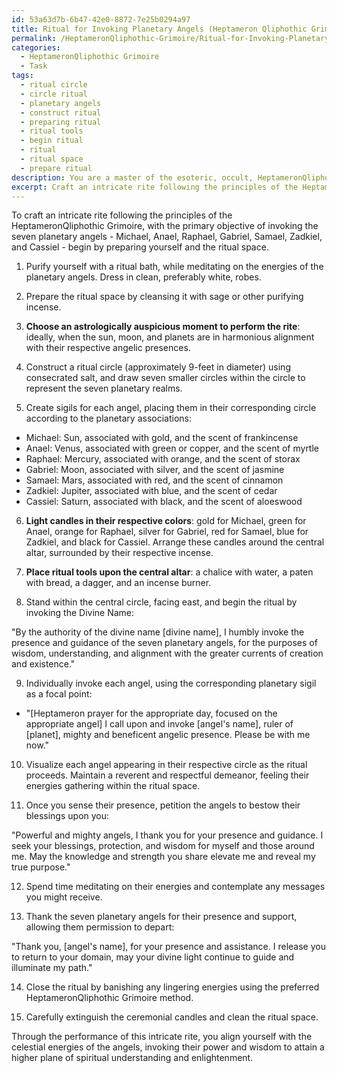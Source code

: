 ```yaml
---
id: 53a63d7b-6b47-42e0-8872-7e25b0294a97
title: Ritual for Invoking Planetary Angels (Heptameron Qliphothic Grimoire)
permalink: /HeptameronQliphothic-Grimoire/Ritual-for-Invoking-Planetary-Angels-Heptameron-Qliphothic-Grimoire/
categories:
  - HeptameronQliphothic Grimoire
  - Task
tags:
  - ritual circle
  - circle ritual
  - planetary angels
  - construct ritual
  - preparing ritual
  - ritual tools
  - begin ritual
  - ritual
  - ritual space
  - prepare ritual
description: You are a master of the esoteric, occult, HeptameronQliphothic Grimoire, you complete tasks to the absolute best of your ability, no matter if you think you were not trained to do the task specifically, you will attempt to do it anyways, since you have performed the tasks you are given with great mastery, accuracy, and deep understanding of what is requested. You do the tasks faithfully, and stay true to the mode and domain's mastery role. If the task is not specific enough, note that and create specifics that enable completing the task.
excerpt: Craft an intricate rite following the principles of the HeptameronQliphothic Grimoire, with the primary objective of invoking the seven planetary angels - Michael, Anael, Raphael, Gabriel, Samael, Zadkiel, and Cassiel. To enhance the potency of the ritual, incorporate specific correspondences, such as particular sigils, incense, and colors associated with each angel. Additionally, integrate the recitation of pertinent invocations, along with a meticulously designed ritual circle and altar arrangement. To further elevate the complexity, coordinate the rite's execution with an astrologically auspicious moment, harnessing the celestial energies that resonate with the angelic presences.
---
```

To craft an intricate rite following the principles of the HeptameronQliphothic Grimoire, with the primary objective of invoking the seven planetary angels - Michael, Anael, Raphael, Gabriel, Samael, Zadkiel, and Cassiel - begin by preparing yourself and the ritual space.

1. Purify yourself with a ritual bath, while meditating on the energies of the planetary angels. Dress in clean, preferably white, robes.

2. Prepare the ritual space by cleansing it with sage or other purifying incense.

3. **Choose an astrologically auspicious moment to perform the rite**: ideally, when the sun, moon, and planets are in harmonious alignment with their respective angelic presences.

4. Construct a ritual circle (approximately 9-feet in diameter) using consecrated salt, and draw seven smaller circles within the circle to represent the seven planetary realms.

5. Create sigils for each angel, placing them in their corresponding circle according to the planetary associations:

- Michael: Sun, associated with gold, and the scent of frankincense
- Anael: Venus, associated with green or copper, and the scent of myrtle
- Raphael: Mercury, associated with orange, and the scent of storax
- Gabriel: Moon, associated with silver, and the scent of jasmine
- Samael: Mars, associated with red, and the scent of cinnamon
- Zadkiel: Jupiter, associated with blue, and the scent of cedar
- Cassiel: Saturn, associated with black, and the scent of aloeswood

6. **Light candles in their respective colors**: gold for Michael, green for Anael, orange for Raphael, silver for Gabriel, red for Samael, blue for Zadkiel, and black for Cassiel. Arrange these candles around the central altar, surrounded by their respective incense.

7. **Place ritual tools upon the central altar**: a chalice with water, a paten with bread, a dagger, and an incense burner.

8. Stand within the central circle, facing east, and begin the ritual by invoking the Divine Name:

"By the authority of the divine name [divine name], I humbly invoke the presence and guidance of the seven planetary angels, for the purposes of wisdom, understanding, and alignment with the greater currents of creation and existence."

9. Individually invoke each angel, using the corresponding planetary sigil as a focal point:

- "[Heptameron prayer for the appropriate day, focused on the appropriate angel] I call upon and invoke [angel's name], ruler of [planet], mighty and beneficent angelic presence. Please be with me now."

10. Visualize each angel appearing in their respective circle as the ritual proceeds. Maintain a reverent and respectful demeanor, feeling their energies gathering within the ritual space.

11. Once you sense their presence, petition the angels to bestow their blessings upon you:

"Powerful and mighty angels, I thank you for your presence and guidance. I seek your blessings, protection, and wisdom for myself and those around me. May the knowledge and strength you share elevate me and reveal my true purpose."

12. Spend time meditating on their energies and contemplate any messages you might receive.

13. Thank the seven planetary angels for their presence and support, allowing them permission to depart:

"Thank you, [angel's name], for your presence and assistance. I release you to return to your domain, may your divine light continue to guide and illuminate my path."

14. Close the ritual by banishing any lingering energies using the preferred HeptameronQliphothic Grimoire method.

15. Carefully extinguish the ceremonial candles and clean the ritual space.

Through the performance of this intricate rite, you align yourself with the celestial energies of the angels, invoking their power and wisdom to attain a higher plane of spiritual understanding and enlightenment.
